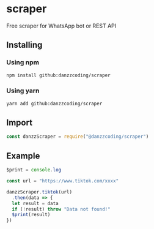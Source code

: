 # scraper
Free scraper for WhatsApp bot or REST API

## Installing
### Using npm
```bash
npm install github:danzzcoding/scraper
```
### Using yarn
```bash
yarn add github:danzzcoding/scraper
```

## Import
```javascript
const danzzScraper = require("@danzzcoding/scraper")
```

## Example
```javascript
$print = console.log

const url = "https://www.tiktok.com/xxxx"

danzzScraper.tiktok(url)
  .then(data => {
  let result = data
  if (!result) throw "Data not found!"
  $print(result)
})
```
